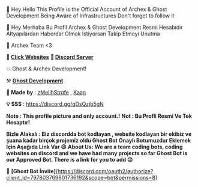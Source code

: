 👋 Hey Hello This Profile is the Official Account of Archex & Ghost Development Being Aware of Infrastructures Don't forget to follow it

👋 Hey Merhaba Bu Profil Archex & Ghost Development Resmi Hesabıdır Altyapılardan Haberdar Olmak İstiyorsan Takip Etmeyi Unutma 

🔧 Archex Team <3

**📣 [Click Websites](http://www.ghost-bot.gq)**
**📣 [Discord Server](https://discord.gg/qDsQzjb5gN)**

💥 Ghost & Archéx Development!

⚒️ [**Ghost Development**](https://discord.gg/KMJCshWX4D)

**:wrench: Made by** : [zMelihStrqfe](https://youtube.com/c/zmelihstrqfe) ,
         [Kaan](https://www.youtube.com/c/Kaanxd)  
             
 **:bulb: SSS** : https://discord.gg/qDsQzjb5gN 
 
**Note : This profile picture and only account.!**
**Not : Bu Profli Resmi Ve Tek Hesaptır!**

**Bizle Alakalı : Biz discordda bot kodlayan , website kodlayan bir ekibiz ve şuana kadar birçok projemiz oldu Ghost Bot Onaylı Botumuzdur Eklemek İçin Aşağıda Link Var 😉**
**About Us: We are a team coding bots, coding websites on discord and we have had many projects so far Ghost Bot is our Approved Bot. There is a link for you to add 😉**

👻 **[Ghost Bot İnvite]**(https://discord.com/oauth2/authorize?client_id=797803769801736192&scope=bot&permissions=8)
